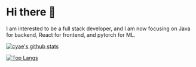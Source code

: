 # Hi there 👋

I am interested to be a full stack developer, and I am now focusing on Java for backend, React for frontend, and pytorch for ML.

[![cyae's github stats](https://github-readme-stats-cyae.vercel.app/api?username=cyae&show_icons=true&theme=transparent&count_private=true&include_all_commits=true&card_width=350&exclude_repo=github-readme-stats)](https://github.com/cyae)

[![Top Langs](https://github-readme-stats-cyae.vercel.app/api/top-langs/?username=cyae&layout=compact&theme=transparent&langs_count=10&card_width=438&exclude_repo=github-readme-stats&hide=Dockerfile)](https://github.com/cyae)

